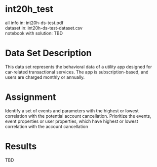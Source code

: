 # int20h_test
all info in: int20h-ds-test.pdf <br>
dataset in: int20h-ds-test-dataset.csv <br>
notebook with solution: TBD

# Data Set Description
This data set represents the behavioral data of a utility app designed for car-related
transactional services. The app is subscription-based, and users are charged monthly or
annually.

# Assignment
Identify a set of events and parameters with the highest or lowest correlation with the potential
account cancellation. Prioritize the events, event properties or user properties, which have
highest or lowest correlation with the account cancellation

# Results
TBD <br>
